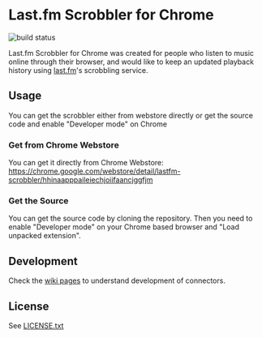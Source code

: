 # Last.fm Scrobbler for Chrome

![build status](https://api.travis-ci.org/david-sabata/Chrome-Last.fm-Scrobbler.svg)

Last.fm Scrobbler for Chrome was created for people who listen to music
online through their browser, and would like to keep an updated playback
history using [last.fm](http://www.last.fm/)'s scrobbling service.

## Usage
You can get the scrobbler either from webstore directly or get the source code and enable "Developer mode" on Chrome

### Get from Chrome Webstore
You can get it directly from Chrome Webstore: 
https://chrome.google.com/webstore/detail/lastfm-scrobbler/hhinaapppaileiechjoiifaancjggfjm

### Get the Source
You can get the source code by cloning the repository. Then you need to enable "Developer mode" on your Chrome based 
browser and "Load unpacked extension".

## Development
Check the [wiki pages](../../wiki) to understand development of connectors.

## License

See [LICENSE.txt](LICENSE.txt)
